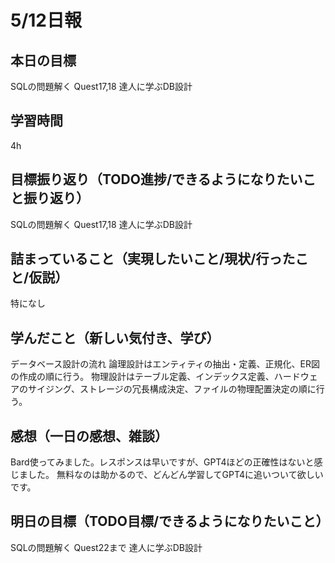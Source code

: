 # 5/12日報
## 本日の目標
SQLの問題解く
Quest17,18
達人に学ぶDB設計
## 学習時間
4h
## 目標振り返り（TODO進捗/できるようになりたいこと振り返り）
SQLの問題解く
Quest17,18
達人に学ぶDB設計
## 詰まっていること（実現したいこと/現状/行ったこと/仮説）
特になし
## 学んだこと（新しい気付き、学び）
データベース設計の流れ
論理設計はエンティティの抽出・定義、正規化、ER図の作成の順に行う。
物理設計はテーブル定義、インデックス定義、ハードウェアのサイジング、ストレージの冗長構成決定、ファイルの物理配置決定の順に行う。
## 感想（一日の感想、雑談）
Bard使ってみました。レスポンスは早いですが、GPT4ほどの正確性はないと感じました。
無料なのは助かるので、どんどん学習してGPT4に追いついて欲しいです。
## 明日の目標（TODO目標/できるようになりたいこと）
SQLの問題解く
Quest22まで
達人に学ぶDB設計
